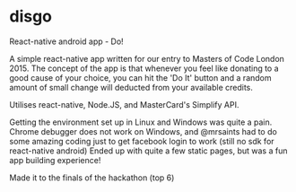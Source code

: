 # disgo
React-native android app - Do!

A simple react-native app written for our entry to Masters of Code London 2015. 
The concept of the app is that whenever you feel like donating to a good cause of your choice, you can hit the 'Do It' button and a random amount of small change will deducted from your available credits. 

Utilises react-native, Node.JS, and MasterCard's Simplify API. 

Getting the environment set up in Linux and Windows was quite a pain. 
Chrome debugger does not work on Windows, and @mrsaints had to do some amazing coding just to get facebook login to work (still no sdk for react-native android)
Ended up with quite a few static pages, but was a fun app building experience!


Made it to the finals of the hackathon (top 6)
